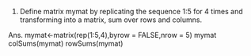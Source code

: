 1. Define matrix mymat by replicating the sequence 1:5 for 4 times and transforming into a matrix, sum
over rows and columns.

Ans. mymat<-matrix(rep(1:5,4),byrow = FALSE,nrow = 5)
mymat
colSums(mymat)
rowSums(mymat)
